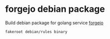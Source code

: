 # forgejo debian package

Build debian package for golang service [forgejo](https://forgejo.org)

```shell
fakeroot debian/rules binary
```

